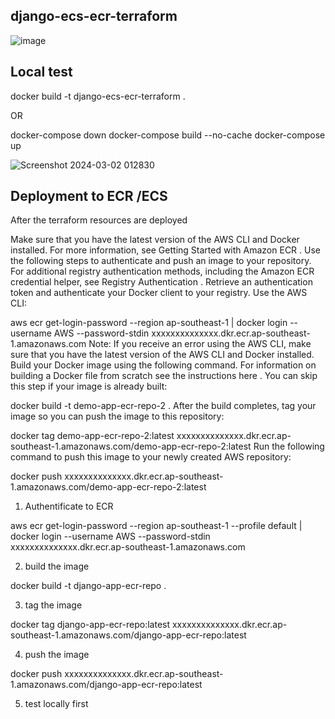 ## django-ecs-ecr-terraform

![image](https://github.com/joelwembo/django-ecs-ecr-terraform/assets/19718580/ed515d91-20ca-44af-b003-60759797e112)


## Local test

docker build -t django-ecs-ecr-terraform .

OR

docker-compose down
docker-compose build --no-cache
docker-compose up

![Screenshot 2024-03-02 012830](https://github.com/joelwembo/django-ecs-ecr-terraform/assets/19718580/9ff901d2-d805-4309-854f-dfe90e997755)



## Deployment to ECR /ECS 

After the terraform resources are deployed

Make sure that you have the latest version of the AWS CLI and Docker installed. For more information, see Getting Started with Amazon ECR .
Use the following steps to authenticate and push an image to your repository. For additional registry authentication methods, including the Amazon ECR credential helper, see Registry Authentication .
Retrieve an authentication token and authenticate your Docker client to your registry.
Use the AWS CLI:

aws ecr get-login-password --region ap-southeast-1 | docker login --username AWS --password-stdin xxxxxxxxxxxxxx.dkr.ecr.ap-southeast-1.amazonaws.com
Note: If you receive an error using the AWS CLI, make sure that you have the latest version of the AWS CLI and Docker installed.
Build your Docker image using the following command. For information on building a Docker file from scratch see the instructions here . You can skip this step if your image is already built:

docker build -t demo-app-ecr-repo-2 .
After the build completes, tag your image so you can push the image to this repository:

docker tag demo-app-ecr-repo-2:latest xxxxxxxxxxxxxx.dkr.ecr.ap-southeast-1.amazonaws.com/demo-app-ecr-repo-2:latest
Run the following command to push this image to your newly created AWS repository:

docker push xxxxxxxxxxxxxx.dkr.ecr.ap-southeast-1.amazonaws.com/demo-app-ecr-repo-2:latest

1. Authentificate to ECR

aws ecr get-login-password --region ap-southeast-1 --profile default | docker login --username AWS --password-stdin xxxxxxxxxxxxxx.dkr.ecr.ap-southeast-1.amazonaws.com

2. build the image

docker build -t django-app-ecr-repo .

3. tag the image

docker tag django-app-ecr-repo:latest xxxxxxxxxxxxxx.dkr.ecr.ap-southeast-1.amazonaws.com/django-app-ecr-repo:latest

4. push the image

docker push xxxxxxxxxxxxxx.dkr.ecr.ap-southeast-1.amazonaws.com/django-app-ecr-repo:latest

5. test locally first